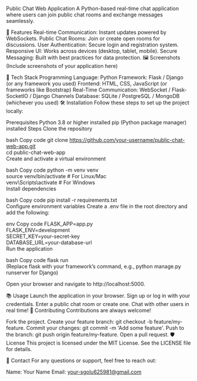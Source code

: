 Public Chat Web Application
A Python-based real-time chat application where users can join public chat rooms and exchange messages seamlessly.

🚀 Features
Real-time Communication: Instant updates powered by WebSockets.
Public Chat Rooms: Join or create open rooms for discussions.
User Authentication: Secure login and registration system.
Responsive UI: Works across devices (desktop, tablet, mobile).
Secure Messaging: Built with best practices for data protection.
🖼️ Screenshots
(Include screenshots of your application here)

🔧 Tech Stack
Programming Language: Python
Framework: Flask / Django (or any framework you used)
Frontend: HTML, CSS, JavaScript (or frameworks like Bootstrap)
Real-Time Communication: WebSocket / Flask-SocketIO / Django Channels
Database: SQLite / PostgreSQL / MongoDB (whichever you used)
🛠️ Installation
Follow these steps to set up the project locally:

Prerequisites
Python 3.8 or higher installed
pip (Python package manager) installed
Steps
Clone the repository

bash
Copy code
git clone https://github.com/your-username/public-chat-web-app.git  
cd public-chat-web-app  
Create and activate a virtual environment

bash
Copy code
python -m venv venv  
source venv/bin/activate  # For Linux/Mac  
venv\Scripts\activate     # For Windows  
Install dependencies

bash
Copy code
pip install -r requirements.txt  
Configure environment variables
Create a .env file in the root directory and add the following:

env
Copy code
FLASK_APP=app.py  
FLASK_ENV=development  
SECRET_KEY=your-secret-key  
DATABASE_URL=your-database-url  
Run the application

bash
Copy code
flask run  
(Replace flask with your framework’s command, e.g., python manage.py runserver for Django)

Open your browser and navigate to http://localhost:5000.

📚 Usage
Launch the application in your browser.
Sign up or log in with your credentials.
Enter a public chat room or create one.
Chat with other users in real time!
🤝 Contributing
Contributions are always welcome!

Fork the project.
Create your feature branch: git checkout -b feature/my-feature.
Commit your changes: git commit -m 'Add some feature'.
Push to the branch: git push origin feature/my-feature.
Open a pull request.
🛡️ License
This project is licensed under the MIT License. See the LICENSE file for details.

📧 Contact
For any questions or support, feel free to reach out:

Name: Your Name
Email: your-sgolu625981@gmail.com
